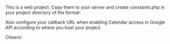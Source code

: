 This is a web project. Copy them to your server and create constants.php in your project directory of the format:

<?php
$developerKey='google_api_developer_key';
$clientId='google_api_client_id';
$clientSecret='google_api_client_secret';
?>

<script type="text/javascript">
var APIKey="your_ivle_lapi_key";
</script>

Also configure your callback URL when enabling Calendar access in Google API according to where you host your project.

Cheers!
